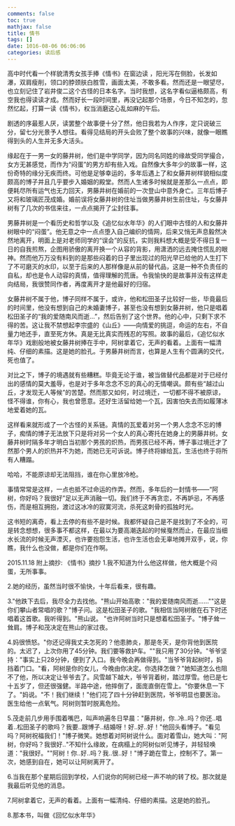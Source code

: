 ```yaml
---
comments: false
toc: true
mathjax: false
title: 情书
tags: []
date: 1016-08-06 06:06:06
categories: 读后感
---
```


高中时代看一个样貌清秀女孩手捧《情书》在窗边读  ，阳光泻在侧脸，长发如瀑，双肩瘦削，领口的脖颈肤白胜雪，画面太美，不敢多看。然而还是一眼望尽，也立刻记住了岩井俊二这个古怪的日本名字。当时我想，这名字看似逼格颇高，有空我也得读读才成。然而好长一段时间里，再没记起那个场景，今日不知怎的，忽然忆起，打算一读《情书》，权当消磨这心乱如麻的午后。

剧透的序最惹人厌，读罢整个故事便十分了然，他日我若为人作序，定只说破三分，留七分光景予人想往。看得见结局的开头会败了整个故事的兴味，就像一眼瞧得到头的人生并无多大活头。

缘起在于一男一女的藤井树，他们是中学同学，因为同名同姓的缘故受同学撮合，女方无甚感觉，而作为“闷蛋”的男方却有些入戏。自然像大多年少的故事一样，这份奇特的缘分无疾而终。可他是足够幸运的，多年后遇上了和女藤井树样貌相似度颇高的博子并且几乎要步入婚姻的殿堂。然而人生诸多时候就是差那么一点点，即便耗尽所有运气也无力回天，男藤井树在婚前的一次登山中意外身亡。三年后博子又将和玻璃匠茂成婚。婚前误将女藤井树的住址当做男藤井树生前住址，与女藤井树有了几次的书信来往，一点点揭开了尘封往事。

男藤井树是一个看历史和哲学以及《追忆似水年华》的人们眼中古怪的人和女藤井树眼中的“闷蛋”。他无意之中一点点堕入自己编织的情网，后来又悄无声息毅然决然地离开，明面上是对老师同学的“误会”的反抗，实则我料想大概是受不得日复一日的自我煎熬，企图用骄傲的离开换一个从容的背影，用潇洒的远去掩住慌乱的眼神。然而他万万没有料到的是那些闷着的日子里出现过的阳光早已给他的人生打下了不可磨灭的水印，以至于后来的人那样像是从前的替代品，这是一种不负责任的自私，却也是令人动容的真情，值得理解的荒唐。令我愉快的是故事并没有这样走向结局，我很赞同作者，再度离开才是他最好的归宿。

女藤井树不属于他，博子同样不属于，或许，他和松田圣子比较好一些，毕竟最后的时间里，他没有想到自己的未婚妻博子，甚至也没有想到女藤井树，他只是唱着松田圣子的“我的爱随南风而逝…”，然后告别了这个世界。他的心中，只剩下求不得的苦。这让我不禁想起李宗盛的《山丘》——向情爱的挑逗，命运的左右，不自量力地还手，直至死方休。真是无比真实而残忍的写照。故事的最后，《追忆似水年华》戏剧般地被女藤井树捧在手中，阿树拿着它，无声的看着。上面有一幅清纯、仔细的素描。这是她的脸孔。于男藤井树而言，也算是人生有个圆满的交代，死也值了。

对比之下，博子的境遇就有些糟糕。毕竟无论于谁，被当做替代品都是对于已经付出的感情的莫大羞辱，也是对于多年念念不忘的真心的无情嘲讽。颇有些“越过山丘，才发现无人等候”的苦楚。然而那又如何，时过境迁，一切都不得不被原谅，怪不得谁，你有心，我也曾愿意。还好生活留给她一个瓦，因害怕失去而如履薄冰地爱着她的瓦。

这样看来就形成了一个古怪的关系链。真情的瓦爱着对另一个男人念念不忘的博子，痴情的博子无法放下只是将对另一个女人的真心寄托在她身上的男藤井树。女藤井树时隔多年才明白当初那个男孩的炽热，而男孩已经不再，博子事过境迁才了然那个男人的炽热并不为她，而她已无可诉说。博子终将嫁给瓦，生活也终于将所有人糟蹋。

哈哈，不能原谅却无法阻挡，谁在你心里放冷枪。

事情常常是这样，一点也抵不过命运的作弄。然而，多年后的一封情书——“阿树，你好吗？我很好”足以无声消融一切。我们终于不再贪恋，不再妒忌，不再感伤，而是相互拥抱，渡过这冰冷的寂寞河流，杀死这刺骨的孤独时光。

这书短的离奇，看上去停的有些不是时候。我都怀疑自己是不是找到了不全的，可是转念想想，很多事不都这样，在最以为要高潮迭起的时候戛然而止，在最应当细水长流的时候无声湮灭，也许要抱怨生活，也许生活也会无辜地摊开双手，说，你瞧，我什么也没做，都是你们在作啊。

2015.11.18
附上摘抄:
《情书》摘抄
1.我不知道为什么他这样做，他大概是个闷蛋，无所事事。

2.她的经历，虽然当时很不愉快，十年后看来，很有趣。

3."他跌下去后，我尽全力去找他。"熊山开始高歌："我的爱随南风而逝……""这是你们攀山者常唱的歌？"博子问。这是松田圣子的歌。"我相信当阿树敞在石下时还唱着这首歌。我听得到。"熊山说。 "也许阿树当时只是想着松田圣子。"博子耸一耸肩。博子和茂决定在熊山的家过夜。

4.妈很愤怒。"你还记得我丈夫怎死的？他患肺炎，那是冬天，是你背他到医院的。太迟了，上次你用了45分钟。我们要等救护车。""我只用了30分钟。"爷爷坚持："事实上只28分钟，便到了入口。我今晚会再做得到。"当爷爷背起树时，妈挡着门口。"看，阿树是你的女儿，今晚由你决定。你选择怎做？"她知道怎么也阻不了他，所以决定让爷爷去了。风雪越下越大，爷爷背着树，踏过厚雪。他已是七十五岁了，但还很强健。半路中途，他摔倒了，面庞直倒在雪上。"你要休息一下了。"妈说。"不！我们继续！"他们花了四十分钟赶到医院，爷爷明显也要医治。医生给他一点氧气。阿树则暂时脱离危险。

5.茂走前几步用手围着嘴巴，叫声响遍冬日早晨："藤井树，你‥冷‥吗？你还‥唱着‥松田圣子的歌吗？我要‥跟博子‥结婚呀！好‥好‥好！"他回头看博子。"看见吗？阿树祝福我们！"博子微笑。她想着对阿树说什么。面对着雪山，她大叫："阿树，你好吗？我很好‥"不知什么缘故，在病榻上的阿树似听见博子，并轻轻唤道："我很好。""阿树！你‥好‥吗？我‥很‥好！"博子跪在雪上，控制不了。第一次，她感到自在，她可以让阿树离开了。

6.当我在那个星期后回到学校，人们说你的阿树已经一声不响的转了校。那次就是我最后听见他的消息。

7.阿树拿着它，无声的看着。上面有一幅清纯、仔细的素描。这是她的脸孔。

8.那本书，叫做《回忆似水年华》